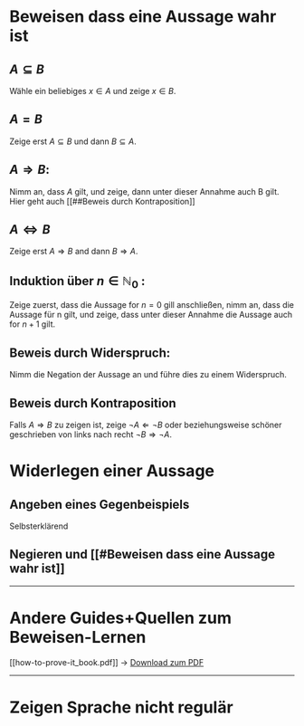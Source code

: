 
# Beweisen dass eine Aussage wahr ist
## $A \subseteq B$
Wähle ein beliebiges $x \in A$ und zeige $x \in B$.

## $A=B$
Zeige erst $A \subseteq B$ und dann $B \subseteq A$.


## $A \Rightarrow B:$
Nimm an, dass $A$ gilt, und zeige, dann unter dieser Annahme auch B gilt.
Hier geht auch [[##Beweis durch Kontraposition]]

## $A \Leftrightarrow B$
Zeige erst $A \Rightarrow B$ and dann $B \Rightarrow A$.



## Induktion über $n \in \mathbb{N}_0$ :
Zeige zuerst, dass die Aussage for $n=0$ gill anschließen, nimm an, dass die Aussage für n gilt, und zeige, dass unter dieser Annahme die Aussage auch for $n+1$ gilt.



## Beweis durch Widerspruch:
Nimm die Negation der Aussage an und führe dies zu einem Widerspruch.


## Beweis durch Kontraposition
Falls $A \Rightarrow B$ zu zeigen ist, zeige $\neg A \Leftarrow \neg B$ oder beziehungsweise schöner geschrieben von links nach recht $\neg B \Rightarrow \neg A$.


# Widerlegen einer Aussage
## Angeben eines Gegenbeispiels
Selbsterklärend

## Negieren und [[#Beweisen dass eine Aussage wahr ist]]



______
# Andere Guides+Quellen zum Beweisen-Lernen
[[how-to-prove-it_book.pdf]] -> [Download zum PDF](https://users.metu.edu.tr/serge/courses/111-2011/textbook-math111.pdf)


____

# Zeigen Sprache nicht regulär